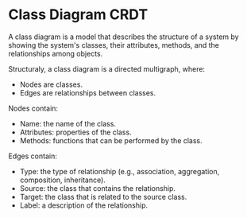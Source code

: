 # Class Diagram CRDT

A class diagram is a model that describes the structure of a system by showing the system's classes, their attributes, methods, and the relationships among objects.

Structuraly, a class diagram is a directed multigraph, where:

- Nodes are classes.
- Edges are relationships between classes.

Nodes contain:

- Name: the name of the class.
- Attributes: properties of the class.
- Methods: functions that can be performed by the class.

Edges contain:

- Type: the type of relationship (e.g., association, aggregation, composition, inheritance).
- Source: the class that contains the relationship.
- Target: the class that is related to the source class.
- Label: a description of the relationship.
